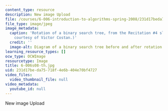 ```yaml
---
content_type: resource
description: New image Upload
file: /courses/6-006-introduction-to-algorithms-spring-2008/231d17beda75718f4e6b404e70bf4727_6-006s08-th.jpg
file_type: image/jpeg
image_metadata:
  caption: 'Rotation of a binary search tree, from the Recitation #4 slides. (Figure
    courtesy of Victor Costan.)'
  credit: ''
  image-alt: Diagram of a binary search tree before and after rotation.
learning_resource_types: []
ocw_type: OCWImage
resourcetype: Image
title: 6-006s08-th.jpg
uid: 231d17be-da75-718f-4e6b-404e70bf4727
video_files:
  video_thumbnail_file: null
video_metadata:
  youtube_id: null
---
```

New image Upload

